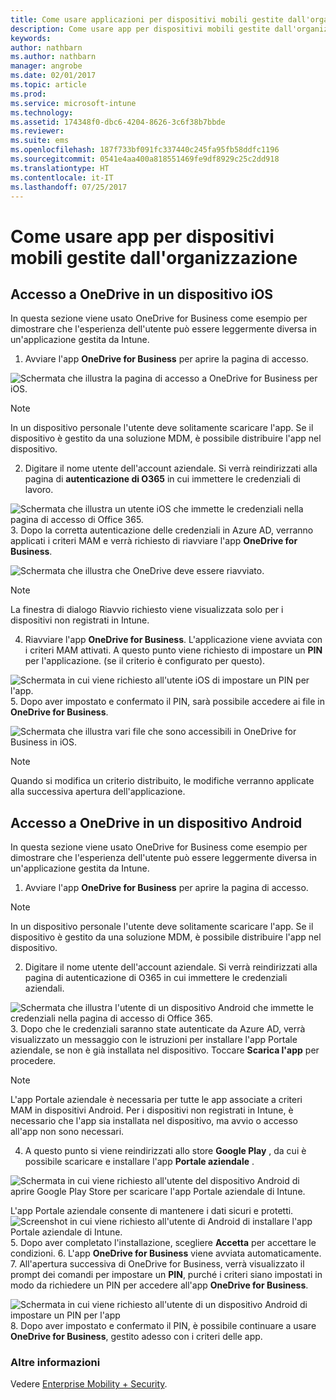```yaml
---
title: Come usare applicazioni per dispositivi mobili gestite dall'organizzazione
description: Come usare app per dispositivi mobili gestite dall'organizzazione
keywords: 
author: nathbarn
ms.author: nathbarn
manager: angrobe
ms.date: 02/01/2017
ms.topic: article
ms.prod: 
ms.service: microsoft-intune
ms.technology: 
ms.assetid: 174348f0-dbc6-4204-8626-3c6f38b7bbde
ms.reviewer: 
ms.suite: ems
ms.openlocfilehash: 187f733bf091fc337440c245fa95fb58ddfc1196
ms.sourcegitcommit: 0541e4aa400a818551469fe9df8929c25c2dd918
ms.translationtype: HT
ms.contentlocale: it-IT
ms.lasthandoff: 07/25/2017
---
```

# <a name="how-to-use-mobile-apps-managed-by-your-organization"></a>Come usare app per dispositivi mobili gestite dall'organizzazione

## <a name="accessing-onedrive-on-an-ios-device"></a>Accesso a OneDrive in un dispositivo iOS

In questa sezione viene usato OneDrive for Business come esempio per dimostrare che l'esperienza dell'utente può essere leggermente diversa in un'applicazione gestita da Intune.

1.  Avviare l'app **OneDrive for Business** per aprire la pagina di accesso.

  ![Schermata che illustra la pagina di accesso a OneDrive for Business per iOS.](./media/ft-useMngdApps-1-launchOnedrive.png)
> [!NOTE]
> In un dispositivo personale l'utente deve solitamente scaricare l'app. Se il dispositivo è gestito da una soluzione MDM, è possibile distribuire l'app nel dispositivo.

2.  Digitare il nome utente dell'account aziendale. Si verrà reindirizzati alla pagina di **autenticazione di O365** in cui immettere le credenziali di lavoro.

  ![Schermata che illustra un utente iOS che immette le credenziali nella pagina di accesso di Office 365.](./media/ft-useMngdApps-2-enterName.png)
3.  Dopo la corretta autenticazione delle credenziali in Azure AD, verranno applicati i criteri MAM e verrà richiesto di riavviare l'app **OneDrive for Business**.

  ![Schermata che illustra che OneDrive deve essere riavviato.](./media/ft-useMngdApps-3-restart.png)
> [!NOTE]
> La finestra di dialogo Riavvio richiesto viene visualizzata solo per i dispositivi non registrati in Intune.

4.  Riavviare l'app **OneDrive for Business**. L'applicazione viene avviata con i criteri MAM attivati. A questo punto viene richiesto di impostare un **PIN** per l'applicazione. (se il criterio è configurato per questo).

  ![Schermata in cui viene richiesto all'utente iOS di impostare un PIN per l'app.](./media/ft-useMngdApps-4-enterPIN.png)
5.  Dopo aver impostato e confermato il PIN, sarà possibile accedere ai file in **OneDrive for Business**.

  ![Schermata che illustra vari file che sono accessibili in OneDrive for Business in iOS.](./media/ft-useMngdApps-5-accessFiles.png)
> [!NOTE]
> Quando si modifica un criterio distribuito, le modifiche verranno applicate alla successiva apertura dell'applicazione.

## <a name="accessing-onedrive-on-an-android-device"></a>Accesso a OneDrive in un dispositivo Android
In questa sezione viene usato OneDrive for Business come esempio per dimostrare che l'esperienza dell'utente può essere leggermente diversa in un'applicazione gestita da Intune.
1.  Avviare l'app **OneDrive for Business** per aprire la pagina di accesso.
> [!NOTE]
> In un dispositivo personale l'utente deve solitamente scaricare l'app. Se il dispositivo è gestito da una soluzione MDM, è possibile distribuire l'app nel dispositivo.

2.  Digitare il nome utente dell'account aziendale. Si verrà reindirizzati alla pagina di autenticazione di O365 in cui immettere le credenziali aziendali.

  ![Schermata che illustra l'utente di un dispositivo Android che immette le credenziali nella pagina di accesso di Office 365.](./media/ft-useMngdApps-6-enterCreds.png)
3.  Dopo che le credenziali saranno state autenticate da Azure AD, verrà visualizzato un messaggio con le istruzioni per installare l'app Portale aziendale, se non è già installata nel dispositivo. Toccare **Scarica l'app** per procedere.
> [!NOTE]
> L'app Portale aziendale è necessaria per tutte le app associate a criteri MAM in dispositivi Android. Per i dispositivi non registrati in Intune, è necessario che l'app sia installata nel dispositivo, ma avvio o accesso all'app non sono necessari.

4.  A questo punto si viene reindirizzati allo store **Google Play** , da cui è possibile scaricare e installare l'app **Portale aziendale** .

  ![Schermata in cui viene richiesto all'utente del dispositivo Android di aprire Google Play Store per scaricare l'app Portale aziendale di Intune.](./media/ft-useMngdApps-7-installPortal.png)

 L'app Portale aziendale consente di mantenere i dati sicuri e protetti.
![Screenshot in cui viene richiesto all'utente di Android di installare l'app Portale aziendale di Intune.](./media/ft-useMngdApps-8-intunePortal.png)
5.  Dopo aver completato l'installazione, scegliere **Accetta** per accettare le condizioni.
6.  L'app **OneDrive for Business** viene avviata automaticamente.
7.  All'apertura successiva di OneDrive for Business, verrà visualizzato il prompt dei comandi per impostare un **PIN**, purché i criteri siano impostati in modo da richiedere un PIN per accedere all'app **OneDrive for Business**.

  ![Schermata in cui viene richiesto all'utente di un dispositivo Android di impostare un PIN per l'app](./media/ft-useMngdApps-9-setNewPIN.png)
8.  Dopo aver impostato e confermato il PIN, è possibile continuare a usare **OneDrive for Business**, gestito adesso con i criteri delle app.

### <a name="want-to-learn-more"></a>Altre informazioni
Vedere [Enterprise Mobility + Security](https://www.microsoft.com/en-us/server-cloud/enterprise-mobility/overview.aspx).
